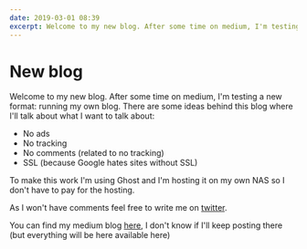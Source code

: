 ```yaml
---
date: 2019-03-01 08:39
excerpt: Welcome to my new blog. After some time on medium, I'm testing a new format: running my own blog. 
---
```


# New blog​

Welcome to my new blog. After some time on medium, I'm testing a new format: running my own blog.
There are some ideas behind this blog where I'll talk about what I want to talk about:

- No ads
- No tracking
- No comments (related to no tracking)
- SSL (because Google hates sites without SSL)

To make this work I'm using Ghost and I'm hosting it on my own NAS so I don't have to pay for the hosting.

As I won't have comments feel free to write me on [twitter](https://twitter.com/Bitomule).

You can find my medium blog [here](https://medium.com/@Bitomule), I don't know if I'll keep posting there (but everything will be here available here)
